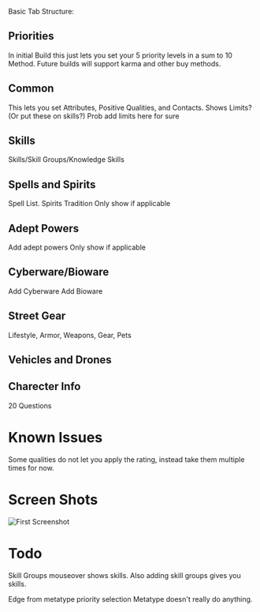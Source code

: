 Basic Tab Structure:

Priorities
--------
In initial Build this just lets you set your 5 priority levels in a sum to 10 Method.
Future builds will support karma and other buy methods.

Common
--------
This lets you set Attributes, Positive Qualities, and Contacts.
Shows Limits? (Or put these on skills?)
Prob add limits here for sure


Skills
--------
Skills/Skill Groups/Knowledge Skills

Spells and Spirits
--------
Spell List.
Spirits
Tradition
Only show if applicable

Adept Powers
--------
Add adept powers
Only show if applicable

Cyberware/Bioware
--------
Add Cyberware
Add Bioware

Street Gear
--------
Lifestyle, Armor, Weapons, Gear, Pets

Vehicles and Drones
--------

Charecter Info
--------
20 Questions

Known Issues
============
Some qualities do not let you apply the rating, instead take them multiple times for now.

Screen Shots
=============
![First Screenshot](http://i.imgur.com/lVgW5Aq.png "First Screenshot, shows you what planned look/feel is like")

Todo
========
Skill Groups mouseover shows skills.  Also adding skill groups gives you skills.

Edge from metatype priority selection
Metatype doesn't really do anything.
